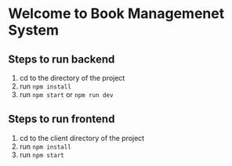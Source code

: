 # Welcome to Book Managemenet System

## Steps to run backend

1. cd to the directory of the project
2. run `npm install`
3. run `npm start` or `npm run dev`

## Steps to run frontend

1. cd to the client directory of the project
2. run `npm install`
3. run `npm start`
